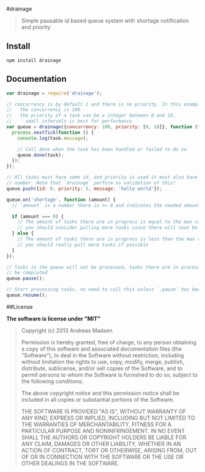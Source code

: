 #drainage

> Simple pausable id based queue system with shortage notification and priority

## Install

```shell
npm install drainage
```

## Documentation

```javascript
var drainage = require('drainage');

// concurrency is by default 1 and there is no priority. In this example
//   the concurrency is 100
//   the priority of a task can be a integer between 0 and 10,
//     small intervals is best for performance
var queue = drainage({concurrency: 100, priority: [0, 10]}, function (task) {
  process.nextTick(function () {
    console.log(task.message);

    // Call done when the task has been handled or failed to do so
    queue.done(task);
  });
});

// All tasks must have some id, and priority is used it must also have a priority
// number. Note that `drainage` perform no validation of this!
queue.push({id: 0, priority: 5, message: 'hallo world'});

queue.on('shortage', function (amount) {
  // `amount` is a number there is >= 0 and indicates the needed amount of tasks

  if (amount === 0) {
    // The amount of tasks there are in progress is equal to the max concurrency
    // you should consider pulling more tasks since there will soon be a shortage
  } else {
    // The amount of tasks there are in progress is less than the max concurrency
    // you should really pull more tasks if possible
  }
});

// Tasks in the queue will not be processed, tasks there are in process can still
// be completed
queue.pause();

// Start processing tasks, no need to call this unless `.pause` has been called
queue.resume();
```

##License

**The software is license under "MIT"**

> Copyright (c) 2013 Andreas Madsen
>
> Permission is hereby granted, free of charge, to any person obtaining a copy
> of this software and associated documentation files (the "Software"), to deal
> in the Software without restriction, including without limitation the rights
> to use, copy, modify, merge, publish, distribute, sublicense, and/or sell
> copies of the Software, and to permit persons to whom the Software is
> furnished to do so, subject to the following conditions:
>
> The above copyright notice and this permission notice shall be included in
> all copies or substantial portions of the Software.
>
> THE SOFTWARE IS PROVIDED "AS IS", WITHOUT WARRANTY OF ANY KIND, EXPRESS OR
> IMPLIED, INCLUDING BUT NOT LIMITED TO THE WARRANTIES OF MERCHANTABILITY,
> FITNESS FOR A PARTICULAR PURPOSE AND NONINFRINGEMENT. IN NO EVENT SHALL THE
> AUTHORS OR COPYRIGHT HOLDERS BE LIABLE FOR ANY CLAIM, DAMAGES OR OTHER
> LIABILITY, WHETHER IN AN ACTION OF CONTRACT, TORT OR OTHERWISE, ARISING FROM,
> OUT OF OR IN CONNECTION WITH THE SOFTWARE OR THE USE OR OTHER DEALINGS IN
> THE SOFTWARE.
